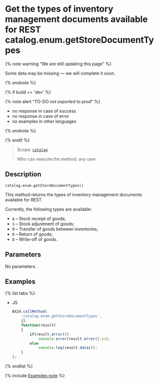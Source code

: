 # Get the types of inventory management documents available for REST catalog.enum.getStoreDocumentTypes

{% note warning "We are still updating this page" %}

Some data may be missing — we will complete it soon.

{% endnote %}

{% if build == 'dev' %}

{% note alert "TO-DO _not exported to prod_" %}

- no response in case of success
- no response in case of error
- no examples in other languages
  
{% endnote %}

{% endif %}

> Scope: [`catalog`](../../scopes/permissions.md)
>
> Who can execute the method: any user

## Description

```http
catalog.enum.getStoreDocumentTypes()
```

This method returns the types of inventory management documents available for REST.

Currently, the following types are available:
- `A` – Stock receipt of goods;
- `S` – Stock adjustment of goods;
- `M` – Transfer of goods between inventories;
- `R` – Return of goods;
- `D` – Write-off of goods.

## Parameters

No parameters.

## Examples

{% list tabs %}

- JS

    ```js
    BX24.callMethod(
        'catalog.enum.getStoreDocumentTypes',
        {},
        function(result)
        {
            if(result.error())
                console.error(result.error().ex);
            else
                console.log(result.data());
        }
    );
    ```

{% endlist %}

{% include [Examples note](../../../_includes/examples.md) %}
